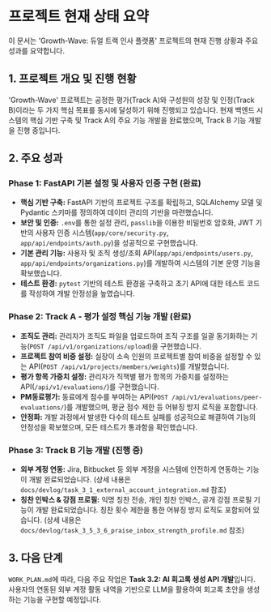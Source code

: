 # 프로젝트 현재 상태 요약

이 문서는 'Growth-Wave: 듀얼 트랙 인사 플랫폼' 프로젝트의 현재 진행 상황과 주요 성과를 요약합니다.

## 1. 프로젝트 개요 및 진행 현황

'Growth-Wave' 프로젝트는 공정한 평가(Track A)와 구성원의 성장 및 인정(Track B)이라는 두 가지 핵심 목표를 동시에 달성하기 위해 진행되고 있습니다. 현재 백엔드 시스템의 핵심 기반 구축 및 Track A의 주요 기능 개발을 완료했으며, Track B 기능 개발을 진행 중입니다.

## 2. 주요 성과

### Phase 1: FastAPI 기본 설정 및 사용자 인증 구현 (완료)

*   **핵심 기반 구축:** FastAPI 기반의 프로젝트 구조를 확립하고, SQLAlchemy 모델 및 Pydantic 스키마를 정의하여 데이터 관리의 기반을 마련했습니다.
*   **보안 및 인증:** `.env`를 통한 설정 관리, `passlib`을 이용한 비밀번호 암호화, JWT 기반의 사용자 인증 시스템(`app/core/security.py`, `app/api/endpoints/auth.py`)을 성공적으로 구현했습니다.
*   **기본 관리 기능:** 사용자 및 조직 생성/조회 API(`app/api/endpoints/users.py`, `app/api/endpoints/organizations.py`)를 개발하여 시스템의 기본 운영 기능을 확보했습니다.
*   **테스트 환경:** `pytest` 기반의 테스트 환경을 구축하고 초기 API에 대한 테스트 코드를 작성하여 개발 안정성을 높였습니다.

### Phase 2: Track A - 평가 설정 핵심 기능 개발 (완료)

*   **조직도 관리:** 관리자가 조직도 파일을 업로드하여 조직 구조를 일괄 동기화하는 기능(`POST /api/v1/organizations/upload`)을 구현했습니다.
*   **프로젝트 참여 비중 설정:** 실장이 소속 인원의 프로젝트별 참여 비중을 설정할 수 있는 API(`POST /api/v1/projects/members/weights`)를 개발했습니다.
*   **평가 항목 가중치 설정:** 관리자가 직책별 평가 항목의 가중치를 설정하는 API(`/api/v1/evaluations/`)를 구현했습니다.
*   **PM동료평가:** 동료에게 점수를 부여하는 API(`POST /api/v1/evaluations/peer-evaluations/`)를 개발했으며, 평균 점수 제한 등 어뷰징 방지 로직을 포함합니다.
*   **안정화:** 개발 과정에서 발생한 다수의 테스트 실패를 성공적으로 해결하여 기능의 안정성을 확보했으며, 모든 테스트가 통과함을 확인했습니다.

### Phase 3: Track B 기능 개발 (진행 중)

*   **외부 계정 연동:** Jira, Bitbucket 등 외부 계정을 시스템에 안전하게 연동하는 기능이 개발 완료되었습니다. (상세 내용은 `docs/devlog/task_3_1_external_account_integration.md` 참조)
*   **칭찬 인박스 & 강점 프로필:** 익명 칭찬 전송, 개인 칭찬 인박스, 공개 강점 프로필 기능이 개발 완료되었습니다. 칭찬 횟수 제한을 통한 어뷰징 방지 로직도 포함되어 있습니다. (상세 내용은 `docs/devlog/task_3_5_3_6_praise_inbox_strength_profile.md` 참조)

## 3. 다음 단계

`WORK_PLAN.md`에 따라, 다음 주요 작업은 **Task 3.2: AI 회고록 생성 API 개발**입니다. 사용자의 연동된 외부 계정 활동 내역을 기반으로 LLM을 활용하여 회고록 초안을 생성하는 기능을 구현할 예정입니다.
